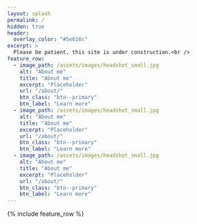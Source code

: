 ```yaml
---
layout: splash
permalink: /
hidden: true
header:
  overlay_color: "#5e616c"
excerpt: >
  Please be patient, this site is under construction.<br />
feature_row:
  - image_path: /assets/images/headshot_small.jpg
    alt: "About me"
    title: "About me"
    excerpt: "Placeholder"
    url: "/about/"
    btn_class: "btn--primary"
    btn_label: "Learn more"
  - image_path: /assets/images/headshot_small.jpg
    alt: "About me"
    title: "About me"
    excerpt: "Placeholder"
    url: "/about/"
    btn_class: "btn--primary"
    btn_label: "Learn more"
  - image_path: /assets/images/headshot_small.jpg
    alt: "About me"
    title: "About me"
    excerpt: "Placeholder"
    url: "/about/"
    btn_class: "btn--primary"
    btn_label: "Learn more"
---
```


{% include feature_row %}